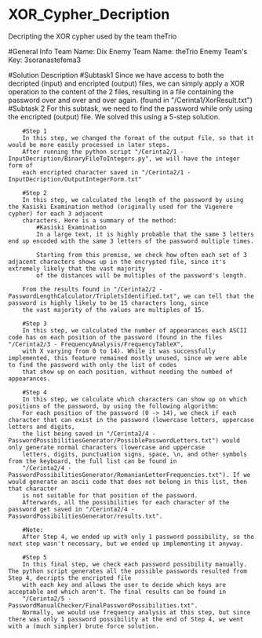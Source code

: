 # XOR_Cypher_Decription
 Decripting the XOR cypher used by the team theTrio

#General Info
 Team Name: Dix
 Enemy Team Name: theTrio
 Enemy Team's Key: 3soranastefema3

#Solution Description
	#Subtask1
		Since we have access to both the decripted (input) and encripted (output) files, we can simply apply a XOR operation to the content
		of the 2 files, resulting in a file containing the password over and over and over again. (found in "/Cerinta1/XorResult.txt")
	#Subtask 2
		For this subtask, we need to find the password while only using the encripted (output) file. We solved this using a 5-step solution.
		
		#Step 1
		In this step, we changed the format of the output file, so that it would be more easily processed in later steps.
		After running the python script "/Cerinta2/1 - InputDecription/BinaryFileToIntegers.py", we will have the integer form of
		each encripted character saved in "/Cerinta2/1 - InputDecription/OutputIntegerForm.txt"
		
		#Step 2
		In this step, we calculated the length of the password by using the Kasiski Examination method (originally used for the Vigenere cypher) for each 3 adjacent
		characters. Here is a summary of the method:
			#Kasiski Examination
			In a large text, it is highly probable that the same 3 letters end up encoded with the same 3 letters of the password multiple times.

			Starting from this premise, we check how often each set of 3 adjacent characters shows up in the encrypted file, since it's extremely likely that the vast majority
			of the distances will be multiples of the password's length.

		From the results found in "/Cerinta2/2 - PasswordLengthCalculator/TripletsIdentified.txt", we can tell that the password is highly likely to be 15 characters long, since
		the vast majority of the values are multiples of 15.
		
		#Step 3
		In this step, we calculated the number of appearances each ASCII code has on each position of the password (found in the files "/Cerinta2/3 - FrequencyAnalysis/FrequencyTableX",
		with X varying from 0 to 14). While it was successfully implemented, this feature remained mostly unused, since we were able to find the password with only the list of codes
		that show up on each position, without needing the numbed of appearances.
		
		#Step 4
		In this step, we calculate which characters can show up on which positions of the password, by using the following algorithm:
		For each position of the password (0 -> 14), we check if each character that can exist in the password (lowercase letters, uppercase letters and digits,
		the list being saved in "/Cerinta2/4 - PasswordPossibilitiesGenerator/PossiblePasswordLetters.txt") would only generate normal characters (lowercase and uppercase
		letters, digits, punctuation signs, space, \n, and other symbols from the keyboard, the full list can be found in
		"/Cerinta2/4 - PasswordPossibilitiesGenerator/RomanianLetterFrequencies.txt"). If we would generate an ascii code that does not belong in this list, then that character
		is not suitable for that position of the password.
		Afterwards, all the possibilities for each character of the password get saved in "/Cerinta2/4 - PasswordPossibilitiesGenerator/results.txt".
		
		#Note:
		After Step 4, we ended up with only 1 password possibility, so the next step wasn't necessary, but we ended up implementing it anyway.
		
		#Step 5
		In this final step, we check each password possibility manually. The python script generates all the possible passwords resulted from Step 4, decripts the encripted file
		with each key and allows the user to decide which keys are acceptable and which aren't. The final results can be found in
		"/Cerinta2/5 - PasswordManualChecker/FinalPasswordPossibilities.txt".
		Normally, we would use frequency analysis at this step, but since there was only 1 password possibility at the end of Step 4, we went with a (much simpler) brute force solution.